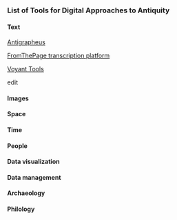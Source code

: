 ### List of Tools for Digital Approaches to Antiquity

#### Text

[Antigrapheus](https://dcthree.github.io/antigrapheus/)

[FromThePage transcription platform](https://fromthepage.lib.utexas.edu)

[Voyant Tools](https://voyant-tools.org)

edit
#### Images
#### Space
#### Time
#### People
#### Data visualization
#### Data management
#### Archaeology
#### Philology
